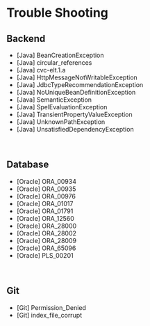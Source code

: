 # Trouble Shooting

## Backend
- [Java] BeanCreationException
- [Java] circular_references
- [Java] cvc-elt.1.a
- [Java] HttpMessageNotWritableException
- [Java] JdbcTypeRecommendationException
- [Java] NoUniqueBeanDefinitionException
- [Java] SemanticException
- [Java] SpelEvaluationException
- [Java] TransientPropertyValueException
- [Java] UnknownPathException
- [Java] UnsatisfiedDependencyException

<br/>

## Database
- [Oracle] ORA_00934
- [Oracle] ORA_00935
- [Oracle] ORA_00976
- [Oracle] ORA_01017
- [Oracle] ORA_01791
- [Oracle] ORA_12560
- [Oracle] ORA_28000
- [Oracle] ORA_28002
- [Oracle] ORA_28009
- [Oracle] ORA_65096
- [Oracle] PLS_00201

<br/>

## Git
- [Git] Permission_Denied
- [Git] index_file_corrupt

<br/>


